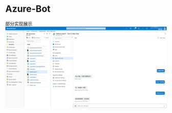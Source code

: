 # Azure-Bot
部分实现展示
![图片加载失败](https://github.com/WallerHada/Azure-Bot/blob/master/1575432472777.png)
